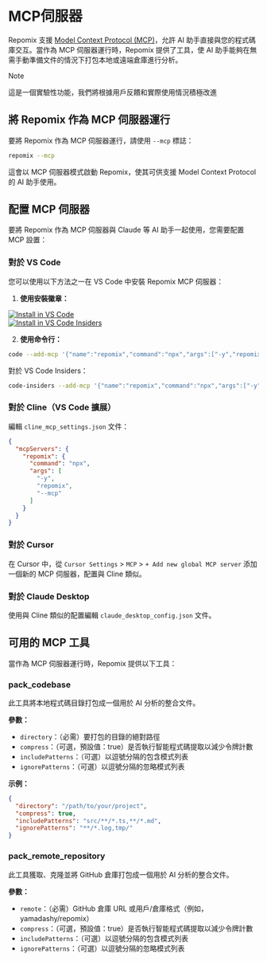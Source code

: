 # MCP伺服器

Repomix 支援 [Model Context Protocol (MCP)](https://modelcontextprotocol.io)，允許 AI 助手直接與您的程式碼庫交互。當作為 MCP 伺服器運行時，Repomix 提供了工具，使 AI 助手能夠在無需手動準備文件的情況下打包本地或遠端倉庫進行分析。

> [!NOTE]  
> 這是一個實驗性功能，我們將根據用戶反饋和實際使用情況積極改進

## 將 Repomix 作為 MCP 伺服器運行

要將 Repomix 作為 MCP 伺服器運行，請使用 `--mcp` 標誌：

```bash
repomix --mcp
```

這會以 MCP 伺服器模式啟動 Repomix，使其可供支援 Model Context Protocol 的 AI 助手使用。

## 配置 MCP 伺服器

要將 Repomix 作為 MCP 伺服器與 Claude 等 AI 助手一起使用，您需要配置 MCP 設置：

### 對於 VS Code

您可以使用以下方法之一在 VS Code 中安裝 Repomix MCP 伺服器：

1. **使用安裝徽章：**

  [![Install in VS Code](https://img.shields.io/badge/VS_Code-VS_Code?style=flat-square&label=Install%20Server&color=0098FF)](vscode:mcp/install?%7B%22name%22%3A%22repomix%22%2C%22command%22%3A%22npx%22%2C%22args%22%3A%5B%22-y%22%2C%22repomix%22%2C%22--mcp%22%5D%7D)<br>
  [![Install in VS Code Insiders](https://img.shields.io/badge/VS_Code_Insiders-VS_Code_Insiders?style=flat-square&label=Install%20Server&color=24bfa5)](vscode-insiders:mcp/install?%7B%22name%22%3A%22repomix%22%2C%22command%22%3A%22npx%22%2C%22args%22%3A%5B%22-y%22%2C%22repomix%22%2C%22--mcp%22%5D%7D)

2. **使用命令行：**

  ```bash
  code --add-mcp '{"name":"repomix","command":"npx","args":["-y","repomix","--mcp"]}'
  ```

  對於 VS Code Insiders：
  ```bash
  code-insiders --add-mcp '{"name":"repomix","command":"npx","args":["-y","repomix","--mcp"]}'
  ```

### 對於 Cline（VS Code 擴展）

編輯 `cline_mcp_settings.json` 文件：

```json
{
  "mcpServers": {
    "repomix": {
      "command": "npx",
      "args": [
        "-y",
        "repomix",
        "--mcp"
      ]
    }
  }
}
```

### 對於 Cursor

在 Cursor 中，從 `Cursor Settings` > `MCP` > `+ Add new global MCP server` 添加一個新的 MCP 伺服器，配置與 Cline 類似。

### 對於 Claude Desktop

使用與 Cline 類似的配置編輯 `claude_desktop_config.json` 文件。

## 可用的 MCP 工具

當作為 MCP 伺服器運行時，Repomix 提供以下工具：

### pack_codebase

此工具將本地程式碼目錄打包成一個用於 AI 分析的整合文件。

**參數：**
- `directory`：（必需）要打包的目錄的絕對路徑
- `compress`：（可選，預設值：true）是否執行智能程式碼提取以減少令牌計數
- `includePatterns`：（可選）以逗號分隔的包含模式列表
- `ignorePatterns`：（可選）以逗號分隔的忽略模式列表

**示例：**
```json
{
  "directory": "/path/to/your/project",
  "compress": true,
  "includePatterns": "src/**/*.ts,**/*.md",
  "ignorePatterns": "**/*.log,tmp/"
}
```

### pack_remote_repository

此工具獲取、克隆並將 GitHub 倉庫打包成一個用於 AI 分析的整合文件。

**參數：**
- `remote`：（必需）GitHub 倉庫 URL 或用戶/倉庫格式（例如，yamadashy/repomix）
- `compress`：（可選，預設值：true）是否執行智能程式碼提取以減少令牌計數
- `includePatterns`：（可選）以逗號分隔的包含模式列表
- `ignorePatterns`：（可選）以逗號分隔的忽略模式列表
